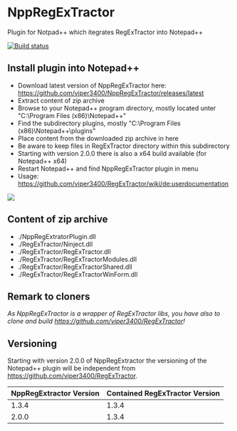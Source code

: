# NppRegExTractor
Plugin for Notpad++ which itegrates RegExTractor into Notepad++

[![Build status](https://ci.appveyor.com/api/projects/status/wey1eh49t7b6v5ko?svg=true)](https://ci.appveyor.com/project/viper3400/nppregextractor)

## Install plugin into Notepad++
* Download latest version of NppRegExTractor here: https://github.com/viper3400/NppRegExTractor/releases/latest
* Extract content of zip archive
* Browse to your Notepad++ program directory, mostly located unter "C:\Program Files (x86)\Notepad++"
* Find the subdirectory plugins, mostly "C:\Program Files (x86)\Notepad++\plugins"
* Place content from the downloaded zip archive in here
* Be aware to keep files in RegExTractor directory within this subdirectory
* Starting with version 2.0.0 there is also a x64 build available (for Notepad++ x64)
* Restart Notepad++ and find NppRegExTractor plugin in menu
* Usage: https://github.com/viper3400/RegExTractor/wiki/de:userdocumentation

![](https://github.com/viper3400/NppRegExTractor/blob/master/src/doc/images/npp_plugins_dir.png)


## Content of zip archive
* ./NppRegExtratorPlugin.dll
* ./RegExTractor/Ninject.dll
* ./RegExTractor/RegExTractor.dll
* ./RegExTractor/RegExTractorModules.dll
* ./RegExTractor/RegExTractorShared.dll
* ./RegExTractor/RegExTractorWinForm.dll


## Remark to cloners
_As NppRegExTractor is a wrapper of RegExTractor libs, you have also to clone and build https://github.com/viper3400/RegExTractor!_

## Versioning
Starting with version 2.0.0 of NppRegExtractor the versioning of the Notepad++ plugin will be independent from https://github.com/viper3400/RegExTractor. 

|NppRegExtractor Version|Contained RegExTractor Version|
|-----------------------|------------------------------|
|1.3.4                  |1.3.4                         |
|2.0.0                  |1.3.4                         |
